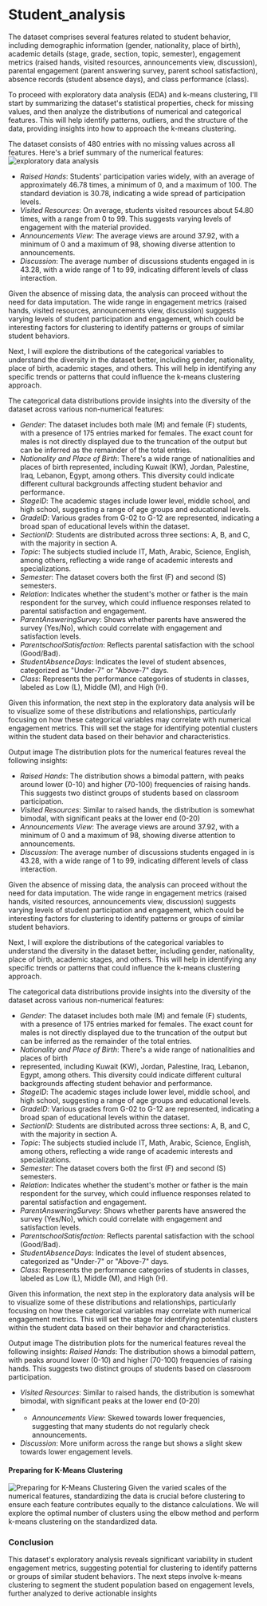 # Student_analysis
 The dataset comprises several features related to student behavior, including demographic information (gender, nationality, place of birth), academic details (stage, grade, section, topic, semester), engagement metrics (raised hands, visited resources, announcements view, discussion), parental engagement (parent answering survey, parent school satisfaction), absence records (student absence days), and class performance (class).

To proceed with exploratory data analysis (EDA) and k-means clustering, I'll start by summarizing the dataset's statistical properties, check for missing values, and then analyze the distributions of numerical and categorical features. This will help identify patterns, outliers, and the structure of the data, providing insights into how to approach the k-means clustering. ​​

The dataset consists of 480 entries with no missing values across all features. Here's a brief summary of the numerical features:
![exploratory data analysis](Screenshot%202024-02-26%20220926.png)
- *Raised Hands*: Students' participation varies widely, with an average of approximately 46.78 times, a minimum of 0, and a maximum of 100. The standard deviation is 30.78, indicating a wide spread of participation levels.
- *Visited Resources*: On average, students visited resources about 54.80 times, with a range from 0 to 99. This suggests varying levels of engagement with the material provided.
- *Announcements View*: The average views are around 37.92, with a minimum of 0 and a maximum of 98, showing diverse attention to announcements.
- *Discussion*: The average number of discussions students engaged in is 43.28, with a wide range of 1 to 99, indicating different levels of class interaction.

Given the absence of missing data, the analysis can proceed without the need for data imputation. The wide range in engagement metrics (raised hands, visited resources, announcements view, discussion) suggests varying levels of student participation and engagement, which could be interesting factors for clustering to identify patterns or groups of similar student behaviors.

Next, I will explore the distributions of the categorical variables to understand the diversity in the dataset better, including gender, nationality, place of birth, academic stages, and others. This will help in identifying any specific trends or patterns that could influence the k-means clustering approach. ​​

The categorical data distributions provide insights into the diversity of the dataset across various non-numerical features:

- *Gender*: The dataset includes both male (M) and female (F) students, with a presence of 175 entries marked for females. The exact count for males is not directly displayed due to the truncation of the output but can be inferred as the remainder of the total entries.
- *Nationality and Place of Birth*: There's a wide range of nationalities and places of birth represented, including Kuwait (KW), Jordan, Palestine, Iraq, Lebanon, Egypt, among others. This diversity could indicate different cultural backgrounds affecting student behavior and performance.
- *StageID*: The academic stages include lower level, middle school, and high school, suggesting a range of age groups and educational levels.
- *GradeID*: Various grades from G-02 to G-12 are represented, indicating a broad span of educational levels within the dataset.
- *SectionID*: Students are distributed across three sections: A, B, and C, with the majority in section A.
- *Topic*: The subjects studied include IT, Math, Arabic, Science, English, among others, reflecting a wide range of academic interests and specializations.
- *Semester*: The dataset covers both the first (F) and second (S) semesters.
- *Relation*: Indicates whether the student's mother or father is the main respondent for the survey, which could influence responses related to parental satisfaction and engagement.
- *ParentAnsweringSurvey*: Shows whether parents have answered the survey (Yes/No), which could correlate with engagement and satisfaction levels.
- *ParentschoolSatisfaction*: Reflects parental satisfaction with the school (Good/Bad).
- *StudentAbsenceDays*: Indicates the level of student absences, categorized as "Under-7" or "Above-7" days.
- *Class*: Represents the performance categories of students in classes, labeled as Low (L), Middle (M), and High (H).

Given this information, the next step in the exploratory data analysis will be to visualize some of these distributions and relationships, particularly focusing on how these categorical variables may correlate with numerical engagement metrics. This will set the stage for identifying potential clusters within the student data based on their behavior and characteristics. ​​

Output image
The distribution plots for the numerical features reveal the following insights:

- *Raised Hands*: The distribution shows a bimodal pattern, with peaks around lower (0-10) and higher (70-100) frequencies of raising hands. This suggests two distinct groups of students based on classroom participation.
- *Visited Resources*: Similar to raised hands, the distribution is somewhat bimodal, with significant peaks at the lower end (0-20)
-  *Announcements View*: The average views are around 37.92, with a minimum of 0 and a maximum of 98, showing diverse attention to announcements.
- *Discussion*: The average number of discussions students engaged in is 43.28, with a wide range of 1 to 99, indicating different levels of class interaction.

Given the absence of missing data, the analysis can proceed without the need for data imputation. The wide range in engagement metrics (raised hands, visited resources, announcements view, discussion) suggests varying levels of student participation and engagement, which could be interesting factors for clustering to identify patterns or groups of similar student behaviors.

Next, I will explore the distributions of the categorical variables to understand the diversity in the dataset better, including gender, nationality, place of birth, academic stages, and others. This will help in identifying any specific trends or patterns that could influence the k-means clustering approach. ​​

The categorical data distributions provide insights into the diversity of the dataset across various non-numerical features:

- *Gender*: The dataset includes both male (M) and female (F) students, with a presence of 175 entries marked for females. The exact count for males is not directly displayed due to the truncation of the output but can be inferred as the remainder of the total entries.
- *Nationality and Place of Birth*: There's a wide range of nationalities and places of birth
- represented, including Kuwait (KW), Jordan, Palestine, Iraq, Lebanon, Egypt, among others. This diversity could indicate different cultural backgrounds affecting student behavior and performance.
- *StageID*: The academic stages include lower level, middle school, and high school, suggesting a range of age groups and educational levels.
- *GradeID*: Various grades from G-02 to G-12 are represented, indicating a broad span of educational levels within the dataset.
- *SectionID*: Students are distributed across three sections: A, B, and C, with the majority in section A.
- *Topic*: The subjects studied include IT, Math, Arabic, Science, English, among others, reflecting a wide range of academic interests and specializations.
- *Semester*: The dataset covers both the first (F) and second (S) semesters.
- *Relation*: Indicates whether the student's mother or father is the main respondent for the survey, which could influence responses related to parental satisfaction and engagement.
- *ParentAnsweringSurvey*: Shows whether parents have answered the survey (Yes/No), which could correlate with engagement and satisfaction levels.
- *ParentschoolSatisfaction*: Reflects parental satisfaction with the school (Good/Bad).
- *StudentAbsenceDays*: Indicates the level of student absences, categorized as "Under-7" or "Above-7" days.
- *Class*: Represents the performance categories of students in classes, labeled as Low (L), Middle (M), and High (H).

Given this information, the next step in the exploratory data analysis will be to visualize some of these distributions and relationships, particularly focusing on how these categorical variables may correlate with numerical engagement metrics. This will set the stage for identifying potential clusters within the student data based on their behavior and characteristics. ​​

Output image
The distribution plots for the numerical features reveal the following insights:
*Raised Hands*: The distribution shows a bimodal pattern, with peaks around lower (0-10) and higher (70-100) frequencies of raising hands. This suggests two distinct groups of students based on classroom participation.
- *Visited Resources*: Similar to raised hands, the distribution is somewhat bimodal, with significant peaks at the lower end (0-20)
- - *Announcements View*: Skewed towards lower frequencies, suggesting that many students do not regularly check announcements.
- *Discussion*: More uniform across the range but shows a slight skew towards lower engagement levels.

#### Preparing for K-Means Clustering
![ Preparing for K-Means Clustering](Screenshot%202024-02-26%20220926.png)
Given the varied scales of the numerical features, standardizing the data is crucial before clustering to ensure each feature contributes equally to the distance calculations. We will explore the optimal number of clusters using the elbow method and perform k-means clustering on the standardized data.

### Conclusion

This dataset's exploratory analysis reveals significant variability in student engagement metrics, suggesting potential for clustering to identify patterns or groups of similar student behaviors. The next steps involve k-means clustering to segment the student population based on engagement levels, further analyzed to derive actionable insights
